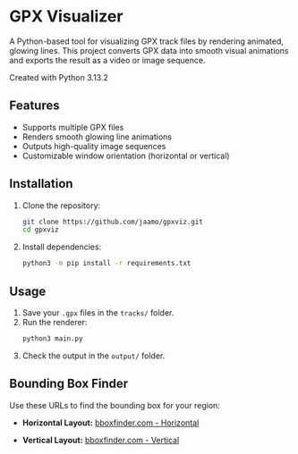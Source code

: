 # GPX Visualizer

A Python-based tool for visualizing GPX track files by rendering animated, glowing lines. This project converts GPX data into smooth visual animations and exports the result as a video or image sequence.

Created with Python 3.13.2

## Features

- Supports multiple GPX files
- Renders smooth glowing line animations
- Outputs high-quality image sequences
- Customizable window orientation (horizontal or vertical)

## Installation

1. Clone the repository:

   ```bash
   git clone https://github.com/jaamo/gpxviz.git
   cd gpxviz
   ```

2. Install dependencies:

   ```bash
   python3 -m pip install -r requirements.txt
   ```

## Usage

1. Save your `.gpx` files in the `tracks/` folder.
2. Run the renderer:
   ```bash
   python3 main.py
   ```
3. Check the output in the `output/` folder.

## Bounding Box Finder

Use these URLs to find the bounding box for your region:

- **Horizontal Layout:**
  [bboxfinder.com - Horizontal](http://bboxfinder.com/#60.100646,24.301758,60.380124,25.353355)

- **Vertical Layout:**
  [bboxfinder.com - Vertical](http://bboxfinder.com/#60.081968,24.551010,60.487032,25.057068)
